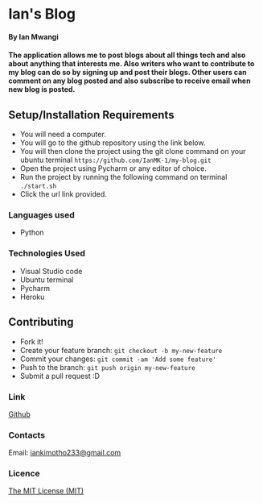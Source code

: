 # Ian's Blog

#### By Ian Mwangi

#### The application allows me to post blogs about all things tech and also about anything that interests me. Also writers who want to contribute to my blog can do so by signing up and post their blogs. Other users can comment on any blog posted and also subscribe to receive email when new blog is posted.

## Setup/Installation Requirements
- You will need a computer.
- You will go to the github repository using the link below.
- You will then clone the project using the git clone command on your ubuntu terminal `https://github.com/IanMK-1/my-blog.git`
- Open the project using Pycharm or any editor of choice. 
- Run the project by running the following command on terminal `./start.sh`
- Click the url link provided.

### Languages used
- Python

### Technologies Used
- Visual Studio code
- Ubuntu terminal
- Pycharm
- Heroku

## Contributing
- Fork it!
- Create your feature branch: `git checkout -b my-new-feature`
- Commit your changes: `git commit -am 'Add some feature'`
- Push to the branch: `git push origin my-new-feature`
- Submit a pull request :D

### Link
[Github](https://github.com/IanMK-1/my-blog)

### Contacts
Email: iankimotho233@gmail.com

### Licence
[The MIT License (MIT)](LICENCE.md)